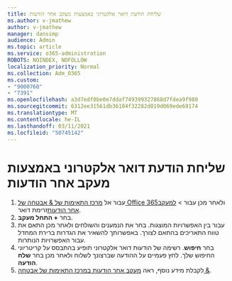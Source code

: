 ```yaml
---
title: שליחת הודעת דואר אלקטרוני באמצעות מעקב אחר הודעות
ms.author: v-jmathew
author: v-jmathew
manager: dansimp
audience: Admin
ms.topic: article
ms.service: o365-administration
ROBOTS: NOINDEX, NOFOLLOW
localization_priority: Normal
ms.collection: Adm_O365
ms.custom:
- "9000760"
- "7391"
ms.openlocfilehash: a3d7edf0be0e7ddaf749399327868d7fdea9f980
ms.sourcegitcommit: 6312ee31561db36104f32282d019d069ede69174
ms.translationtype: MT
ms.contentlocale: he-IL
ms.lasthandoff: 03/11/2021
ms.locfileid: "50745142"
---
```

# <a name="submit-an-email-message-using-message-trace"></a>שליחת הודעת דואר אלקטרוני באמצעות מעקב אחר הודעות

1. עבור אל [מרכז התאימות של & אבטחה של Office 365](https://go.microsoft.com/fwlink/p/?linkid=2077143)ולאחר מכן עבור   >  [למעקב אחר הודעות](https://go.microsoft.com/fwlink/?linkid=2101048)זרימת דואר.
2. בחר **+ התחל מעקב**.
3. עבור בין האפשרויות המוצגות. בחר את הנמענים והשולחים ולאחר מכן התאם את טווח התאריכים בהתאם לצורך. באפשרותך להשאיר את הגדרות ברירת המחדל עבור האפשרויות הנותרות.
4. בחר **חיפוש**. רשימה של הודעות דואר אלקטרוני תופיע בהתבסס על קריטריוני החיפוש שלך. לחץ פעמיים על ההודעה שברצונך לשלוח ולאחר מכן בחר **שלח הודעה**.
5. לקבלת מידע נוסף, ראה [מעקב אחר הודעות במרכז התאימות של אבטחה &](https://go.microsoft.com/fwlink/?linkid=2101557).
